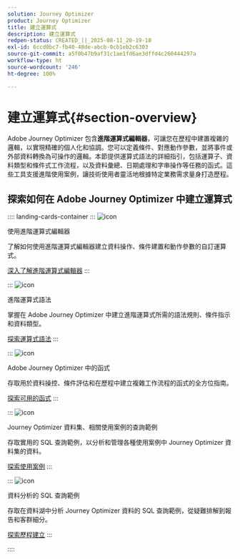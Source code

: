 ```yaml
---
solution: Journey Optimizer
product: Journey Optimizer
title: 建立運算式
description: 建立運算式
redpen-status: CREATED_||_2025-08-11_20-19-10
exl-id: 6ccd0bc7-fb40-48de-abcb-0cb1eb2c6303
source-git-commit: a5f0b47b9af31c1ae1fd6ae3dffd4c260444297a
workflow-type: ht
source-wordcount: '246'
ht-degree: 100%

---
```


# 建立運算式{#section-overview}

Adobe Journey Optimizer 包含&#x200B;**進階運算式編輯器**，可讓您在歷程中建置複雜的邏輯，以實現精確的個人化和協調。您可以定義條件、對應動作參數，並將事件或外部資料轉換為可操作的邏輯。本節提供運算式語法的詳細指引，包括運算子、資料類型和條件式工作流程，以及資料彙總、日期處理和字串操作等任務的函式。這些工具支援進階使用案例，讓技術使用者靈活地根據特定業務需求量身打造歷程。

## 探索如何在 Adobe Journey Optimizer 中建立運算式

:::: landing-cards-container
:::
![icon](https://cdn.experienceleague.adobe.com/icons/screwdriver-wrench.svg)

使用進階運算式編輯器

了解如何使用進階運算式編輯器建立資料操作、條件建置和動作參數的自訂運算式。

[深入了解進階運算式編輯器](../using/building-journeys/expression/expressionadvanced.md)
:::

:::
![icon](https://cdn.experienceleague.adobe.com/icons/code-branch.svg)

進階運算式語法

掌握在 Adobe Journey Optimizer 中建立進階運算式所需的語法規則、條件指示和資料類型。

[探索運算式語法](syntax-landing-page.md)
:::

:::
![icon](https://cdn.experienceleague.adobe.com/icons/puzzle-piece.svg)

Adobe Journey Optimizer 中的函式

存取用於資料操控、條件評估和在歷程中建立複雜工作流程的函式的全方位指南。

[探索可用的函式](main-functions-journey-landing-page.md)
:::


:::
![icon](https://cdn.experienceleague.adobe.com/icons/bullseye.svg)

Journey Optimizer 資料集、相關使用案例的查詢範例

存取實用的 SQL 查詢範例，以分析和管理各種使用案例中 Journey Optimizer 資料集的資料。

[探索使用案例](../using/data/datasets-query-examples.md)
:::

:::
![icon](https://cdn.experienceleague.adobe.com/icons/list-check.svg)

資料分析的 SQL 查詢範例

存取在資料湖中分析 Journey Optimizer 資料的 SQL 查詢範例，從疑難排解到報告和客群細分。

[探索歷程建立](../using/reports/query-examples.md)
:::


::::
